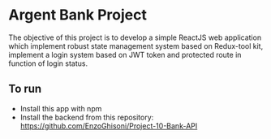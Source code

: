 # Argent Bank Project

The objective of this project is to develop a simple ReactJS web application which implement robust state management system based on Redux-tool kit, implement a login system based on JWT token and protected route in function of login status.

## To run
* Install this app with npm
* Install the backend from this repository: https://github.com/EnzoGhisoni/Project-10-Bank-API


